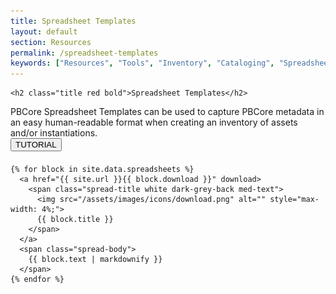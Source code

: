 ```yaml
---
title: Spreadsheet Templates
layout: default
section: Resources
permalink: /spreadsheet-templates
keywords: ["Resources", "Tools", "Inventory", "Cataloging", "Spreadsheet Templates"]
---
```


<div class="row">
  <div class="col-md-12">

    <h2 class="title red bold">Spreadsheet Templates</h2>
  </div>
</div>

<div class="row">
  <div class="col-md-6 index-text">
    PBCore Spreadsheet Templates can be used to capture PBCore metadata in an easy human-readable format when creating an inventory of assets and/or instantiations.
  </div>

  <div class="col-md-6">
    <a href="{{site.url}}/tutorials">
      <button type="button" class="pb-button pb-button-who" name="button">TUTORIAL</button>
    </a>
  </div>
</div>

<div class="row" style="margin-top:4%;">
  <div class="col-md-3"></div>

  <div class="col-md-9">

    {% for block in site.data.spreadsheets %}
      <a href="{{ site.url }}{{ block.download }}" download>
        <span class="spread-title white dark-grey-back med-text">
          <img src="/assets/images/icons/download.png" alt="" style="max-width: 4%;">
          {{ block.title }}
        </span>
      </a>
      <span class="spread-body">
        {{ block.text | markdownify }}
      </span>
    {% endfor %}
  </div>
</div>
